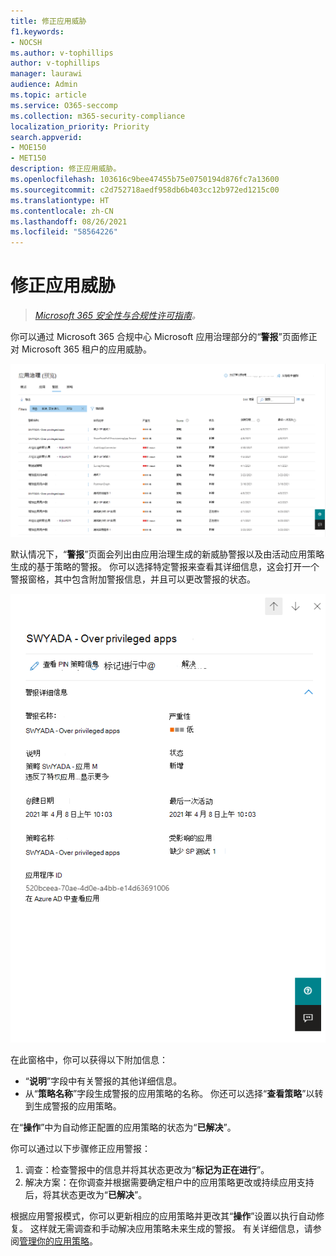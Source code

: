 ```yaml
---
title: 修正应用威胁
f1.keywords:
- NOCSH
ms.author: v-tophillips
author: v-tophillips
manager: laurawi
audience: Admin
ms.topic: article
ms.service: O365-seccomp
ms.collection: m365-security-compliance
localization_priority: Priority
search.appverid:
- MOE150
- MET150
description: 修正应用威胁。
ms.openlocfilehash: 103616c9bee47455b75e0750194d876fc7a13600
ms.sourcegitcommit: c2d752718aedf958db6b403cc12b972ed1215c00
ms.translationtype: HT
ms.contentlocale: zh-CN
ms.lasthandoff: 08/26/2021
ms.locfileid: "58564226"
---
```

# <a name="remediate-app-threats"></a>修正应用威胁

>*[Microsoft 365 安全性与合规性许可指南](https://aka.ms/ComplianceSD)。*

你可以通过 Microsoft 365 合规中心 Microsoft 应用治理部分的“**警报**”页面修正对 Microsoft 365 租户的应用威胁。

![Microsoft 365 合规中心内的应用治理警报摘要页面。](..\media\manage-app-protection-governance\mapg-cc-alerts.png)

默认情况下，“**警报**”页面会列出由应用治理生成的新威胁警报以及由活动应用策略生成的基于策略的警报。 你可以选择特定警报来查看其详细信息，这会打开一个警报窗格，其中包含附加警报信息，并且可以更改警报的状态。

![Microsoft 365 合规中心内的应用治理警报详细信息页面。](..\media\manage-app-protection-governance\mapg-cc-alerts-alert.png)

在此窗格中，你可以获得以下附加信息：

- “**说明**”字段中有关警报的其他详细信息。
- 从“**策略名称**”字段生成警报的应用策略的名称。 你还可以选择“**查看策略**”以转到生成警报的应用策略。

在“**操作**”中为自动修正配置的应用策略的状态为“**已解决**”。

你可以通过以下步骤修正应用警报：

1. 调查：检查警报中的信息并将其状态更改为“**标记为正在进行**”。
2. 解决方案：在你调查并根据需要确定租户中的应用策略更改或持续应用支持后，将其状态更改为“**已解决**”。

根据应用警报模式，你可以更新相应的应用策略并更改其“**操作**”设置以执行自动修复。 这样就无需调查和手动解决应用策略未来生成的警报。 有关详细信息，请参阅[管理你的应用策略](app-governance-app-policies-manage.md)。
